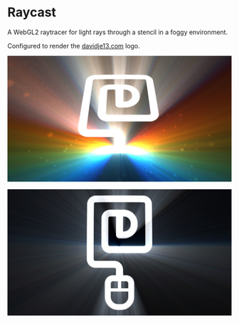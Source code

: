 # Raycast

A WebGL2 raytracer for light rays through a stencil in a foggy environment.

Configured to render the [davidje13.com](https://davidje13.com/) logo.

[![render1](docs/render1.jpg)](https://davidje13.github.io/Raycast/#{"resolution":1,"lightQuality":70,"time":0,"stencil":{"frame":0.875967920353982,"trace":0.25},"dust":{"opacity":0.3,"reflectivity":1},"lights":[{"pos":{"x":0,"y":-0.66924778761062,"z":-2.2678990590744057},"col":{"r":7.76337372688978,"g":0.342830802628411,"b":0}},{"pos":{"x":0,"y":-0.66924778761062,"z":-2.1858691274694744},"col":{"r":7.64127610602126,"g":2.14525715266838,"b":0}},{"pos":{"x":0,"y":-0.66924778761062,"z":-2.1086328688068723},"col":{"r":6.29820227646759,"g":3.61076357598732,"b":0}},{"pos":{"x":0,"y":-0.66924778761062,"z":-2.0357551669189085},"col":{"r":3.73415223822876,"g":4.49006742997868,"b":0}},{"pos":{"x":0,"y":-0.66924778761062,"z":-1.9668517997855208},"col":{"r":0.524002289560712,"g":4.78316871464247,"b":0.524002289560712}},{"pos":{"x":0,"y":-0.66924778761062,"z":-1.9015822015875694},"col":{"r":0,"g":4.49006742997868,"b":3.73415223822877}},{"pos":{"x":0,"y":-0.66924778761062,"z":-1.83964342564615},"col":{"r":0,"g":3.61076357598732,"b":6.29820227646758}},{"pos":{"x":0,"y":-0.66924778761062,"z":-1.7807650820426582},"col":{"r":0,"g":2.14525715266838,"b":7.64127610602126}},{"pos":{"x":0,"y":-0.66924778761062,"z":-1.7247050711340774},"col":{"r":0,"g":0.342830802628411,"b":7.76337372688978}}],"fog":0.35,"grid":false,"view":{"fovy":0.6544984694978736,"eyeSeparation":0,"camera":{"x":0,"y":1.56941371681416,"z":2.10418971238938},"focus":{"x":0,"y":-0.0373340707964602,"z":0},"up":{"x":0,"y":0,"z":1}}})

[![render2](docs/render2.jpg)](https://davidje13.github.io/Raycast/#{"resolution":2,"lightQuality":70,"time":0,"stencil":{"frame":1,"trace":0.25},"dust":{"opacity":0.3,"reflectivity":1},"lights":[{"pos":{"x":0,"y":-0.166620575221239,"z":-2.301885537113461},"col":{"r":7.47599451303155,"g":0.330140128443232,"b":0}},{"pos":{"x":0,"y":-0.166620575221239,"z":-2.408908943741008},"col":{"r":7.35841661767588,"g":2.0658455030756,"b":0}},{"pos":{"x":0,"y":-0.166620575221239,"z":-2.5247094101336156},"col":{"r":6.06505976876347,"g":3.47710282044479,"b":0}},{"pos":{"x":0,"y":-0.166620575221239,"z":-2.6504829388550677},"col":{"r":3.59592396629434,"g":4.3238572108663,"b":0}},{"pos":{"x":0,"y":-0.166620575221239,"z":-2.787652501418724},"col":{"r":0.504605134234764,"g":4.60610867434014,"b":0.504605134234764}},{"pos":{"x":0,"y":-0.166620575221239,"z":-2.937924598100105},"col":{"r":0,"g":4.3238572108663,"b":3.59592396629434}},{"pos":{"x":0,"y":-0.166620575221239,"z":-3.103363617423807},"col":{"r":0,"g":3.47710282044479,"b":6.06505976876347}},{"pos":{"x":0,"y":-0.166620575221239,"z":-3.286490892398217},"col":{"r":0,"g":2.0658455030756,"b":7.35841661767588}},{"pos":{"x":0,"y":-0.166620575221239,"z":-3.490418583830157},"col":{"r":0,"g":0.330140128443232,"b":7.47599451303155}}],"fog":0.35,"grid":false,"view":{"fov":0.6153299217104456,"eyeSeparation":0,"camera":{"x":0,"y":0.00691371681416,"z":4.64567201327434},"focus":{"x":0,"y":-0.0027654867256636,"z":0},"up":{"x":0,"y":-1,"z":1}}})
